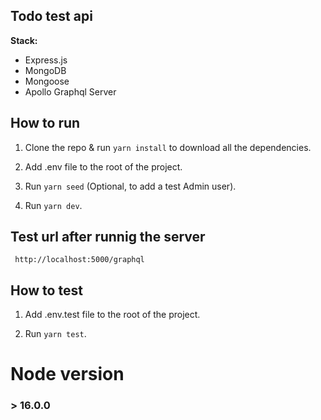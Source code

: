 ## Todo test api

**Stack:**

- Express.js
- MongoDB
- Mongoose
- Apollo Graphql Server

## How to run

1. Clone the repo & run `yarn install` to download all the dependencies.

2. Add .env file to the root of the project.

3. Run `yarn seed` (Optional, to add a test Admin user).

4. Run `yarn dev`.

## Test url after runnig the server

```
 http://localhost:5000/graphql
```

## How to test

1. Add .env.test file to the root of the project.

2. Run `yarn test`.

# Node version

### > 16.0.0

